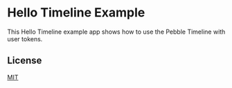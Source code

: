 # Hello Timeline Example

This Hello Timeline example app shows how to use the Pebble Timeline with user tokens.

## License

[MIT](./LICENSE)
